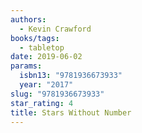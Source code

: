 ```yaml
---
authors:
  - Kevin Crawford
books/tags:
  - tabletop
date: 2019-06-02
params:
  isbn13: "9781936673933"
  year: "2017"
slug: "9781936673933"
star_rating: 4
title: Stars Without Number
---
```


<!--more-->
